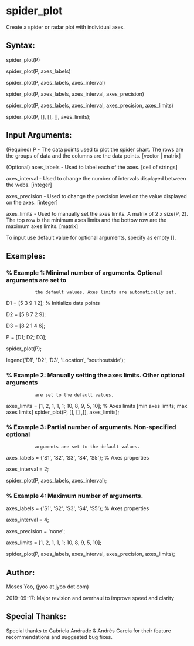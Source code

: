 # spider_plot
Create a spider or radar plot with individual axes.

## Syntax:
  spider_plot(P)
  
  spider_plot(P, axes_labels)
  
  spider_plot(P, axes_labels, axes_interval)
  
  spider_plot(P, axes_labels, axes_interval, axes_precision)
  
  spider_plot(P, axes_labels, axes_interval, axes_precision, axes_limits)
  
  spider_plot(P, [], [], [], axes_limits);

## Input Arguments:
  (Required)
  P              - The data points used to plot the spider chart. The
                   rows are the groups of data and the columns are the
                   data points. [vector | matrix]


  (Optional)
  axes_labels    - Used to label each of the axes. [cell of strings]
  
  axes_interval  - Used to change the number of intervals displayed
                   between the webs. [integer]
                   
  axes_precision - Used to change the precision level on the value
                   displayed on the axes. [integer]
                   
  axes_limits    - Used to manually set the axes limits. A matrix of
                   2 x size(P, 2). The top row is the minimum axes limits
                   and the bottow row are the maximum axes limits. [matrix]


  To input use default value for optional arguments, specify as empty [].
  
## Examples:
  ### % Example 1: Minimal number of arguments. Optional arguments are set to
               the default values. Axes limits are automatically set.

  D1 = [5 3 9 1 2];   % Initialize data points
  
  D2 = [5 8 7 2 9];
  
  D3 = [8 2 1 4 6];
  
  P =  [D1; D2; D3];
  
  spider_plot(P);
  
  legend('D1', 'D2', 'D3', 'Location', 'southoutside');

  ### % Example 2: Manually setting the axes limits. Other optional arguments
               are set to the default values.

  axes_limits = [1, 2, 1, 1, 1; 10, 8, 9, 5, 10]; % Axes limits [min axes limits; max axes limits]
  spider_plot(P, [], [] ,[], axes_limits);

  ### % Example 3: Partial number of arguments. Non-specified optional
               arguments are set to the default values.

  axes_labels = {'S1', 'S2', 'S3', 'S4', 'S5'}; % Axes properties
  
  axes_interval = 2;
  
  spider_plot(P, axes_labels, axes_interval);

  ### % Example 4: Maximum number of arguments.

  axes_labels = {'S1', 'S2', 'S3', 'S4', 'S5'}; % Axes properties
  
  axes_interval = 4;
  
  axes_precision = 'none';
  
  axes_limits = [1, 2, 1, 1, 1; 10, 8, 9, 5, 10];
  
  spider_plot(P, axes_labels, axes_interval, axes_precision, axes_limits);

## Author:
  Moses Yoo, (jyoo at jyoo dot com)
  
  2019-09-17: Major revision and overhaul to improve speed and clarity

## Special Thanks:
  Special thanks to Gabriela Andrade & Andrés Garcia for their
  feature recommendations and suggested bug fixes.
